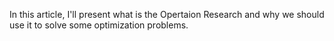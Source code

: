 In this article, I'll present what is the Opertaion Research and why we should use it to solve some optimization problems.
